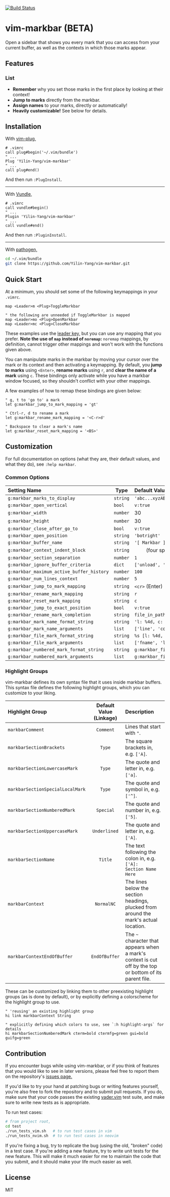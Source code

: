 [![Build Status](https://travis-ci.com/Yilin-Yang/vim-markbar.svg?branch=master)](https://travis-ci.com/Yilin-Yang/vim-markbar)

vim-markbar (BETA)
================================================================================
Open a sidebar that shows you every mark that you can access from your current
buffer, as well as the contexts in which those marks appear.

Features
--------------------------------------------------------------------------------

<!-- ### Demo -->
<!-- TODO -->

### List

- **Remember** why you set those marks in the first place by looking at their context!
- **Jump to marks** directly from the markbar.
- **Assign names** to your marks, directly or automatically!
- **Heavily customizable!** See below for details.

Installation
--------------------------------------------------------------------------------
With [vim-plug,](https://github.com/junegunn/vim-plug)

```vim
# .vimrc
call plug#begin('~/.vim/bundle')
" ...
Plug 'Yilin-Yang/vim-markbar'
" ...
call plug#end()
```
And then run `:PlugInstall`.

---

With [Vundle,](https://github.com/VundleVim/Vundle.vim)

```vim
# .vimrc
call vundle#begin()
" ...
Plugin 'Yilin-Yang/vim-markbar'
" ...
call vundle#end()
```
And then run `:PluginInstall`.

---

With [pathogen,](https://github.com/tpope/vim-pathogen)

```bash
cd ~/.vim/bundle
git clone https://github.com/Yilin-Yang/vim-markbar.git
```

Quick Start
--------------------------------------------------------------------------------
At a minimum, you should set some of the following keymappings in your `.vimrc`.

```vim
map <Leader>m <Plug>ToggleMarkbar

" the following are unneeded if ToggleMarkbar is mapped
map <Leader>mo <Plug>OpenMarkbar
map <Leader>mc <Plug>CloseMarkbar
```

These examples use the [leader key,](https://stackoverflow.com/questions/1764263/what-is-the-leader-in-a-vimrc-file)
but you can use any mapping that you prefer. **Note the use of `map` instead of
`noremap`:** `noremap` mappings, by definition, cannot trigger other mappings
and won't work with the functions given above.

You can manipulate marks in the markbar by moving your cursor over the mark or
its context and then activating a keymapping. By default, you **jump to marks**
using `<Enter>`, **rename marks** using `r`, and **clear the name of a mark**
using `c`. These bindings only activate while you have a markbar window
focused, so they shouldn't conflict with your other mappings.

A few examples of how to remap these bindings are given below:

```vim
" g, t to 'go to' a mark
let g:markbar_jump_to_mark_mapping = 'gt'

" Ctrl-r, d to rename a mark
let g:markbar_rename_mark_mapping = '<C-r>d'

" Backspace to clear a mark's name
let g:markbar_reset_mark_mapping = '<BS>'
```

Customization
--------------------------------------------------------------------------------
For full documentation on options (what they are, their default values, and
what they do), see `:help markbar`.

### Common Options

| Setting Name                               | Type     | Default Value                       |
|:-------------------------------------------|:--------:|:------------------------------------|
| `g:markbar_marks_to_display`               | `string` | `'abc...xyzABC...XYZ012...789'`     |
| `g:markbar_open_vertical`                  | `bool  ` | `v:true`                            |
| `g:markbar_width`                          | `number` | 30                                  |
| `g:markbar_height`                         | `number` | 30                                  |
| `g:markbar_close_after_go_to`              | `bool  ` | `v:true`                            |
| `g:markbar_open_position`                  | `string` | `'botright'`                        |
| `g:markbar_buffer_name`                    | `string` | `'[ Markbar ]'`                     |
| `g:markbar_context_indent_block`           | `string` | `    ` (four spaces)                |
| `g:markbar_section_separation`             | `number` | `1`                                 |
| `g:markbar_ignore_buffer_criteria`         | `dict  ` | `['unload', 'delete', 'wipe']`      |
| `g:markbar_maximum_active_buffer_history`  | `number` | `100`                               |
| `g:markbar_num_lines_context`              | `number` | `5`                                 |
| `g:markbar_jump_to_mark_mapping`           | `string` | `<cr>` (Enter)                      |
| `g:markbar_rename_mark_mapping`            | `string` | `r`                                 |
| `g:markbar_reset_mark_mapping`             | `string` | `c`                                 |
| `g:markbar_jump_to_exact_position`         | `bool  ` | `v:true`                            |
| `g:markbar_rename_mark_completion`         | `string` | `file_in_path`                      |
| `g:markbar_mark_name_format_string`        | `string` | `'l: %4d, c: %4d'`                  |
| `g:markbar_mark_name_arguments`            | `list  ` | `['line', 'col']`                   |
| `g:markbar_file_mark_format_string`        | `string` | `%s [l: %4d, c: %4d]`               |
| `g:markbar_file_mark_arguments`            | `list  ` | `['fname', 'line', 'col']`          |
| `g:markbar_numbered_mark_format_string`    | `string` | `g:markbar_file_mark_format_string` |
| `g:markbar_numbered_mark_arguments`        | `list  ` | `g:markbar_file_mark_arguments`     |

### Highlight Groups
vim-markbar defines its own syntax file that it uses inside markbar buffers.
This syntax file defines the following highlight groups, which you can
customize to your liking.

| Highlight Group                 | Default Value (Linkage) | Description                           |
|:--------------------------------|:-----------------------:|:--------------------------------------|
|`markbarComment`                 | `Comment`               | Lines that start with `"`.            |
|`markbarSectionBrackets`         | `Type`                  | The square brackets in, e.g. `['A]`.  |
|`markbarSectionLowercaseMark`    | `Type`                  | The quote and letter in, e.g. `['a]`. |
|`markbarSectionSpecialLocalMark` | `Type`                  | The quote and symbol in, e.g. `['^]`. |
|`markbarSectionNumberedMark`     | `Special`               | The quote and number in, e.g. `['5]`. |
|`markbarSectionUppercaseMark`    | `Underlined`            | The quote and letter in, e.g. `['A]`. |
|`markbarSectionName`             | `Title`                 | The text following the colon in, e.g. `['A]:    Section Name Here`
|`markbarContext`                 | `NormalNC`              | The lines below the section headings, plucked from around the mark's actual location.
|`markbarContextEndOfBuffer`      | `EndOfBuffer`           | The `~` character that appears when a mark's context is cut off by the top  or bottom of its parent file.

These can be customized by linking them to other preexisting highlight groups
(as is done by default), or by explicitly defining a colorscheme for the
highlight group to use.

```vim
" 'reusing' an existing highlight group
hi link markbarContext String

" explicitly defining which colors to use, see `:h highlight-args` for details
hi markbarSectionNumberedMark cterm=bold ctermfg=green gui=bold guifg=green
```

Contribution
--------------------------------------------------------------------------------
If you encounter bugs while using vim-markbar, or if you think of features that
you would like to see in later versions, please feel free to report them on the
repository's [issues page.](https://github.com/Yilin-Yang/vim-markbar/issues)

If you'd like to try your hand at patching bugs or writing features yourself,
you're also free to fork the repository and to submit pull requests. If you do,
make sure that your code passes the existing [vader.vim](https://github.com/junegunn/vader.vim)
test suite, and make sure to write new tests as is appropriate.

To run test cases:

```bash
# from project root,
cd test
./run_tests_vim.sh   # to run test cases in vim
./run_tests_nvim.sh  # to run test cases in neovim
```

If you're fixing a bug, try to replicate the bug (using the old, "broken" code)
in a test case. If you're adding a new feature, try to write unit tests for the
new feature. This will make it much easier for me to maintain the code that you
submit, and it should make your life much easier as well.

License
--------------------------------------------------------------------------------
MIT
